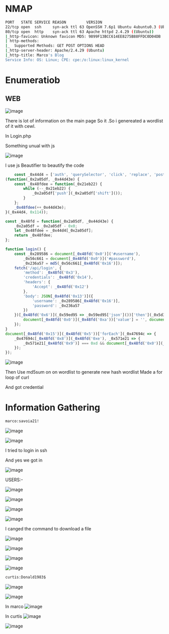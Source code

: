 <!-- 4/100 -->

# NMAP

```bash
PORT   STATE SERVICE REASON         VERSION
22/tcp open  ssh     syn-ack ttl 63 OpenSSH 7.6p1 Ubuntu 4ubuntu0.3 (Ubuntu Linux; protocol 2.0)
80/tcp open  http    syn-ack ttl 63 Apache httpd 2.4.29 ((Ubuntu))
|_http-favicon: Unknown favicon MD5: 9899F13BCC614EE8275B88FFDC0D04DB
| http-methods: 
|_  Supported Methods: GET POST OPTIONS HEAD
|_http-server-header: Apache/2.4.29 (Ubuntu)
|_http-title: Marco's Blog
Service Info: OS: Linux; CPE: cpe:/o:linux:linux_kernel
```

# Enumeratiob

## WEB

![image](https://user-images.githubusercontent.com/68326057/120795370-031d2380-c557-11eb-86eb-5f5f9a8e1b29.png)

There is lot of information on the main page So it .So i genereated a wordlist of it with cewl.

In Login.php

Something unual with js

![image](https://user-images.githubusercontent.com/68326057/120795988-d3bae680-c557-11eb-8202-99287ade6567.png)

I use js Beautifier to beautify the code

```js
    const _0x44d4 = ['auth', 'querySelector', 'click', 'replace', 'post', '#submit-btn', 'input', 'then', 'authLogin=', 'addEventListener', 'keyCode', '#username', 'style', 'Success', '/admin', 'keyup', 'location', 'Response', 'cookie', 'application/json', 'stringify', 'same-origin', 'querySelectorAll', 'value', 'opacity:\x201'];
(function(_0x2a05df, _0x44d43e) {
    const _0x48fdee = function(_0x21eb22) {
        while (--_0x21eb22) {
            _0x2a05df['push'](_0x2a05df['shift']());
        }
    };
    _0x48fdee(++_0x44d43e);
}(_0x44d4, 0x114));

const _0x48fd = function(_0x2a05df, _0x44d43e) {
    _0x2a05df = _0x2a05df - 0x0;
    let _0x48fdee = _0x44d4[_0x2a05df];
    return _0x48fdee;
};

function login() {
    const _0x289586 = document[_0x48fd('0x0')]('#username'),
        _0x56c661 = document[_0x48fd('0x0')]('#password'),
        _0x236a57 = md5(_0x56c661[_0x48fd('0x16')]);
    fetch('/api/login', {
        'method': _0x48fd('0x3'),
        'credentials': _0x48fd('0x14'),
        'headers': {
            'Accept': _0x48fd('0x12')
        },
        'body': JSON[_0x48fd('0x13')]({
            'username': _0x289586[_0x48fd('0x16')],
            'password': _0x236a57
        })
    })[_0x48fd('0x6')](_0x59ed95 => _0x59ed95['json']())['then'](_0x5d33bc => {
        document[_0x48fd('0x0')](_0x48fd('0xa'))['value'] = '', document[_0x48fd('0x0')]('#password')[_0x48fd('0x16')] = '', _0x5d33bc[_0x48fd('0x10')] == _0x48fd('0xc') ? (document[_0x48fd('0x11')] = _0x48fd('0x7') + _0x5d33bc[_0x48fd('0x18')] + ';\x20samesite=lax;\x20path=\x22/\x22', window[_0x48fd('0xf')][_0x48fd('0x2')](_0x48fd('0xd'))) : (alert(_0x5d33bc['Verbose']), document[_0x48fd('0x0')]('#pass-hint')[_0x48fd('0xb')] = _0x48fd('0x17'));
    });
}
document[_0x48fd('0x15')](_0x48fd('0x5'))['forEach'](_0x47694c => {
    _0x47694c[_0x48fd('0x8')](_0x48fd('0xe'), _0x571e21 => {
        _0x571e21[_0x48fd('0x9')] === 0xd && document[_0x48fd('0x0')](_0x48fd('0x4'))[_0x48fd('0x1')]();
    });
}); 
```

![image](https://user-images.githubusercontent.com/68326057/120798315-cf43fd00-c55a-11eb-9b09-b0b50923c4da.png)


Then Use md5sum on on wordlist to generate new hash wordlist
Made a for loop of curl 

And got credential

# Information Gathering
```bash
marco:savoia21!
```

![image](https://user-images.githubusercontent.com/68326057/120805334-55644180-c563-11eb-8f03-560c2c00eb1e.png)

![image](https://user-images.githubusercontent.com/68326057/120805483-7d53a500-c563-11eb-9b03-fdb8ff489507.png)

I tried to login in ssh

And yes we got in

![image](https://user-images.githubusercontent.com/68326057/120805866-dd4a4b80-c563-11eb-8a80-1561e6ef5c04.png)


USERS:-

![image](https://user-images.githubusercontent.com/68326057/120806032-ffdc6480-c563-11eb-892a-c49106f5e9fb.png)


![image](https://user-images.githubusercontent.com/68326057/120806380-68c3dc80-c564-11eb-914e-2905939e6458.png)


![image](https://user-images.githubusercontent.com/68326057/120806490-8c872280-c564-11eb-87ed-96cbf6e7a51b.png)


![image](https://user-images.githubusercontent.com/68326057/120807708-dae8f100-c565-11eb-8bda-e3a494575cb6.png)

I canged the command to download a file

![image](https://user-images.githubusercontent.com/68326057/120807793-f81dbf80-c565-11eb-8a6e-32a4b7d76bf3.png)


![image](https://user-images.githubusercontent.com/68326057/120807855-08ce3580-c566-11eb-947f-95c572bdc1be.png)

![image](https://user-images.githubusercontent.com/68326057/120807973-30250280-c566-11eb-8ca3-3f8b01a1a7f8.png)

![image](https://user-images.githubusercontent.com/68326057/120808050-48951d00-c566-11eb-9956-b68da688d04c.png)

```bash
curtis:Donald1983$
```

![image](https://user-images.githubusercontent.com/68326057/120808144-62cefb00-c566-11eb-9f7c-8f581912fc1d.png)

![image](https://user-images.githubusercontent.com/68326057/120808311-927e0300-c566-11eb-8ded-f13dca135e88.png)


In marco
![image](https://user-images.githubusercontent.com/68326057/120812441-99a71000-c56a-11eb-9b99-aaf4f7114009.png)

In curtis
![image](https://user-images.githubusercontent.com/68326057/120812225-6b293500-c56a-11eb-95af-673ca1175513.png)

![image](https://user-images.githubusercontent.com/68326057/120812183-619fcd00-c56a-11eb-958e-7c83f7805df1.png)




